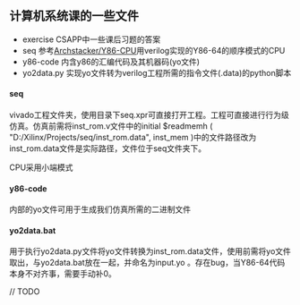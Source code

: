 ## 计算机系统课的一些文件


- exercise CSAPP中一些课后习题的答案
- seq  参考[Archstacker/Y86-CPU](https://github.com/Archstacker/Y86-CPU)用verilog实现的Y86-64的顺序模式的CPU
- y86-code 内含y86的汇编代码及其机器码(yo文件)
- yo2data.py 实现yo文件转为verilog工程所需的指令文件(.data)的python脚本

#### seq

vivado工程文件夹，使用目录下seq.xpr可直接打开工程。工程可直接进行行为级仿真。仿真前需将inst_rom.v文件中的initial $readmemh ( "D:/Xilinx/Projects/seq/inst_rom.data",	inst_mem )中的文件路径改为inst_rom.data文件是实际路径，文件位于seq文件夹下。

CPU采用小端模式

#### y86-code

内部的yo文件可用于生成我们仿真所需的二进制文件

#### yo2data.bat

用于执行yo2data.py文件将yo文件转换为inst_rom.data文件，使用前需将yo文件取出，与yo2data.bat放在一起，并命名为input.yo 。存在bug，当Y86-64代码本身不对齐事，需要手动补0。

// TODO


